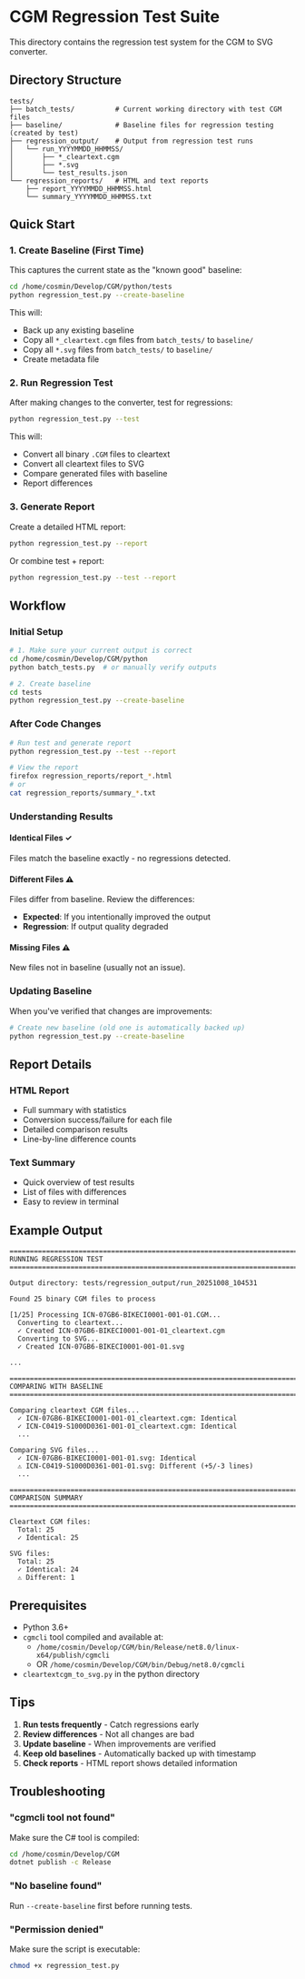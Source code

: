 # CGM Regression Test Suite

This directory contains the regression test system for the CGM to SVG converter.

## Directory Structure

```
tests/
├── batch_tests/          # Current working directory with test CGM files
├── baseline/             # Baseline files for regression testing (created by test)
├── regression_output/    # Output from regression test runs
│   └── run_YYYYMMDD_HHMMSS/
│       ├── *_cleartext.cgm
│       ├── *.svg
│       └── test_results.json
└── regression_reports/   # HTML and text reports
    ├── report_YYYYMMDD_HHMMSS.html
    └── summary_YYYYMMDD_HHMMSS.txt
```

## Quick Start

### 1. Create Baseline (First Time)

This captures the current state as the "known good" baseline:

```bash
cd /home/cosmin/Develop/CGM/python/tests
python regression_test.py --create-baseline
```

This will:
- Back up any existing baseline
- Copy all `*_cleartext.cgm` files from `batch_tests/` to `baseline/`
- Copy all `*.svg` files from `batch_tests/` to `baseline/`
- Create metadata file

### 2. Run Regression Test

After making changes to the converter, test for regressions:

```bash
python regression_test.py --test
```

This will:
- Convert all binary `.CGM` files to cleartext
- Convert all cleartext files to SVG
- Compare generated files with baseline
- Report differences

### 3. Generate Report

Create a detailed HTML report:

```bash
python regression_test.py --report
```

Or combine test + report:

```bash
python regression_test.py --test --report
```

## Workflow

### Initial Setup
```bash
# 1. Make sure your current output is correct
cd /home/cosmin/Develop/CGM/python
python batch_tests.py  # or manually verify outputs

# 2. Create baseline
cd tests
python regression_test.py --create-baseline
```

### After Code Changes
```bash
# Run test and generate report
python regression_test.py --test --report

# View the report
firefox regression_reports/report_*.html
# or
cat regression_reports/summary_*.txt
```

### Understanding Results

#### Identical Files ✓
Files match the baseline exactly - no regressions detected.

#### Different Files ⚠
Files differ from baseline. Review the differences:
- **Expected**: If you intentionally improved the output
- **Regression**: If output quality degraded

#### Missing Files ⚠
New files not in baseline (usually not an issue).

### Updating Baseline

When you've verified that changes are improvements:

```bash
# Create new baseline (old one is automatically backed up)
python regression_test.py --create-baseline
```

## Report Details

### HTML Report
- Full summary with statistics
- Conversion success/failure for each file
- Detailed comparison results
- Line-by-line difference counts

### Text Summary
- Quick overview of test results
- List of files with differences
- Easy to review in terminal

## Example Output

```
================================================================================
RUNNING REGRESSION TEST
================================================================================

Output directory: tests/regression_output/run_20251008_104531

Found 25 binary CGM files to process

[1/25] Processing ICN-07GB6-BIKECI0001-001-01.CGM...
  Converting to cleartext...
  ✓ Created ICN-07GB6-BIKECI0001-001-01_cleartext.cgm
  Converting to SVG...
  ✓ Created ICN-07GB6-BIKECI0001-001-01.svg

...

================================================================================
COMPARING WITH BASELINE
================================================================================

Comparing cleartext CGM files...
  ✓ ICN-07GB6-BIKECI0001-001-01_cleartext.cgm: Identical
  ✓ ICN-C0419-S1000D0361-001-01_cleartext.cgm: Identical
  ...

Comparing SVG files...
  ✓ ICN-07GB6-BIKECI0001-001-01.svg: Identical
  ⚠ ICN-C0419-S1000D0361-001-01.svg: Different (+5/-3 lines)
  ...

================================================================================
COMPARISON SUMMARY
================================================================================

Cleartext CGM files:
  Total: 25
  ✓ Identical: 25

SVG files:
  Total: 25
  ✓ Identical: 24
  ⚠ Different: 1
```

## Prerequisites

- Python 3.6+
- `cgmcli` tool compiled and available at:
  - `/home/cosmin/Develop/CGM/bin/Release/net8.0/linux-x64/publish/cgmcli`
  - OR `/home/cosmin/Develop/CGM/bin/Debug/net8.0/cgmcli`
- `cleartextcgm_to_svg.py` in the python directory

## Tips

1. **Run tests frequently** - Catch regressions early
2. **Review differences** - Not all changes are bad
3. **Update baseline** - When improvements are verified
4. **Keep old baselines** - Automatically backed up with timestamp
5. **Check reports** - HTML report shows detailed information

## Troubleshooting

### "cgmcli tool not found"
Make sure the C# tool is compiled:
```bash
cd /home/cosmin/Develop/CGM
dotnet publish -c Release
```

### "No baseline found"
Run `--create-baseline` first before running tests.

### "Permission denied"
Make sure the script is executable:
```bash
chmod +x regression_test.py
```
